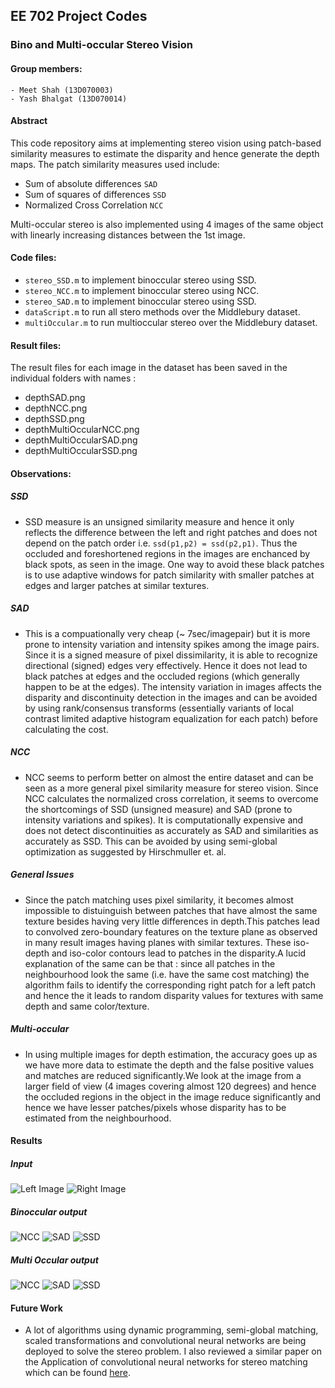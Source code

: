 ## EE 702 Project Codes

### Bino and Multi-occular Stereo Vision 

#### Group members:
	- Meet Shah (13D070003)
	- Yash Bhalgat (13D070014)

#### Abstract 

This code repository aims at implementing stereo vision using patch-based similarity measures to estimate the disparity and hence generate the depth maps. The patch similarity measures used include:

* Sum of absolute differences `SAD`
* Sum of squares of differences `SSD`
* Normalized Cross Correlation `NCC`

Multi-occular stereo is also implemented using 4 images of the same object with linearly increasing distances between the 1st image. 
	
#### Code files:

- `stereo_SSD.m` to implement binoccular stereo using SSD.
- `stereo_NCC.m` to implement binoccular stereo using NCC.
- `stereo_SAD.m` to implement binoccular stereo using SSD.
- `dataScript.m` to run all stero methods over the Middlebury dataset.
- `multiOccular.m` to run multioccular stereo over the Middlebury dataset.
	
#### Result files:

The result files for each image in the dataset has been saved in the individual folders with names : 
* depthSAD.png
* depthNCC.png
* depthSSD.png
* depthMultiOccularNCC.png
* depthMultiOccularSAD.png
* depthMultiOccularSSD.png

#### Observations:

##### SSD 
* SSD measure is an unsigned similarity measure and hence it only reflects the difference between the left and right patches and does not depend on the patch order i.e. `ssd(p1,p2) = ssd(p2,p1)`. Thus the occluded and foreshortened regions in the images are enchanced by black spots, as seen in the image. One way to avoid these black patches is to use adaptive windows for patch similarity with smaller patches at edges and larger patches at similar textures.

##### SAD
* This is a compuationally very cheap (~ 7sec/imagepair) but it is more prone to intensity variation and intensity spikes among the image pairs. Since it is a signed measure of pixel dissimilarity, it is able to recognize directional (signed) edges very effectively. Hence it does not lead to black patches at edges and the occluded regions (which generally happen to be at the edges). The intensity variation in images affects the disparity and discontinuity detection in the images and can be avoided by using rank/consensus transforms (essentially variants of local contrast limited adaptive histogram equalization for each patch) before calculating the cost.

##### NCC
* NCC seems to perform better on almost the entire dataset and can be seen as a more general pixel similarity measure for stereo vision. Since NCC calculates the normalized cross correlation, it seems to overcome the shortcomings of SSD (unsigned measure) and SAD (prone to intensity variations and spikes). It is computationally expensive and does not detect discontinuities as accurately as SAD and similarities as accurately as SSD. This can be avoided by using semi-global optimization as suggested by Hirschmuller et. al.
 
##### General Issues 
* Since the patch matching uses pixel similarity, it becomes almost impossible to distuinguish between patches that have almost the same texture besides having very little differences in depth.This patches lead to convolved zero-boundary features on the texture plane as observed in many result images having planes with similar textures. These iso-depth and iso-color contours lead to patches in the disparity.A lucid explanation of the same can be that : since all patches in the neighbourhood look the same (i.e. have the same cost matching) the algorithm fails to identify the corresponding right patch for a left patch and hence the it leads to random disparity values for textures with same depth and same color/texture.

##### Multi-occular
* In using multiple images for depth estimation, the accuracy goes up as we have more data to estimate the depth and the false positive values and matches are reduced significantly.We look at the image from a larger field of view (4 images covering almost 120 degrees) and hence the occluded regions in the object in the image reduce significantly and hence we have lesser patches/pixels whose disparity has to be estimated from the neighbourhood.
 
#### Results  

##### Input 
![Left Image](https://github.com/meetshah1995/EE-702/blob/master/stereo-vision/data/Aloe/view0.png)
![Right Image](https://github.com/meetshah1995/EE-702/blob/master/stereo-vision/data/Aloe/view1.png)

##### Binoccular output 
![NCC](https://github.com/meetshah1995/EE-702/blob/master/stereo-vision/data/Aloe/depthNCC.png)
![SAD](https://github.com/meetshah1995/EE-702/blob/master/stereo-vision/data/Aloe/depthSAD.png)
![SSD](https://github.com/meetshah1995/EE-702/blob/master/stereo-vision/data/Aloe/depthSSD.png)

##### Multi Occular output 
![NCC](https://github.com/meetshah1995/EE-702/blob/master/stereo-vision/data/Aloe/depthMultiOccularNCC_report.png)
![SAD](https://github.com/meetshah1995/EE-702/blob/master/stereo-vision/data/Aloe/depthMultiOccularSAD_report.png)
![SSD](https://github.com/meetshah1995/EE-702/blob/master/stereo-vision/data/Aloe/depthMultiOccularSSD_report.png)

#### Future Work 
* A lot of algorithms using dynamic programming, semi-global matching, scaled transformations and convolutional neural networks are being deployed to solve the stereo problem. I also reviewed a similar paper on the Application of convolutional neural networks for stereo matching which can be found [here](https://github.com/meetshah1995/EE-702/blob/master/paper-review/ee702_13d070003_paper_review.pdf).
